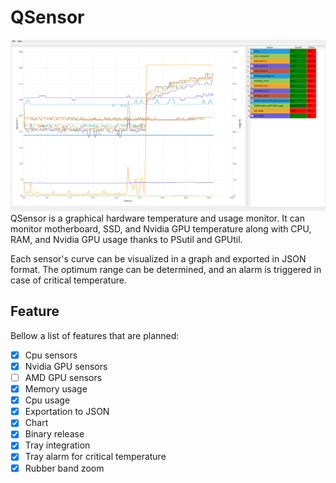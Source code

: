 # QSensor

![preview image](readme.png)
QSensor is a graphical hardware temperature and usage monitor. It can monitor motherboard, SSD, and Nvidia GPU temperature along with CPU, RAM, and Nvidia GPU usage thanks to PSutil and GPUtil.

Each sensor's curve can be visualized in a graph and exported in JSON format. The optimum range can be determined, and an alarm is triggered in case of critical temperature.

## Feature
Bellow a list of features that are planned:
- [x] Cpu sensors
- [x] Nvidia GPU sensors
- [ ] AMD GPU sensors
- [x] Memory usage
- [x] Cpu usage
- [x] Exportation to JSON
- [x] Chart
- [x] Binary release
- [x] Tray integration
- [x] Tray alarm for critical temperature
- [x] Rubber band zoom
